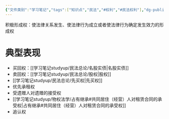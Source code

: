 ```yaml
---
{"文件类别":"学习笔记","tags":["知识点","民法","#权利","#民法权利"],"dg-publish":true,"permalink":"/学习笔记studyup/民法总论/积极形成权/","dgPassFrontmatter":true,"created":"2024-10-17T08:56:27.484+08:00","updated":"2024-12-01T14:43:13.291+08:00"}
---
```


积极形成权：使法律关系发生、使法律行为成立或者使法律行为确定发生效力的形成权
# 典型表现
- 买回权：[[学习笔记studyup/民法总论/名股实债\|名股实债]]
- 卖回权：[[学习笔记studyup/民法总论/股权\|股权]]
- [[学习笔记studyup/民法总论/先买权\|先买权]]
- 优先承租权
- 受遗赠人对遗赠的接受权
- [[学习笔记studyup/物权法学/占有继承#共同居住（经营）人对租赁合同的承受权\|占有继承#共同居住（经营）人对租赁合同的承受权]]
- 追认权
